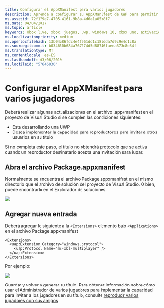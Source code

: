 ```yaml
---
title: Configurar el AppXManifest para varios jugadores
description: Aprenda a configurar su AppXManifest de UWP para permitir invitaciones para varios jugadores de Xbox Live.
ms.assetid: 72f179e7-4705-4161-9b8a-4d6a1a05b8f7
ms.date: 04/04/2017
ms.topic: article
keywords: Xbox live, xbox, juegos, uwp, windows 10, xbox uno, activación de protocolos, participan varios jugadores
ms.localizationpriority: medium
ms.openlocfilehash: 13b04a86fdc4e4f661dd1c181dda7d9c9e4c1c8a
ms.sourcegitcommit: b034650b684a767274d5d88746faeea373c8e34f
ms.translationtype: MT
ms.contentlocale: es-ES
ms.lasthandoff: 03/06/2019
ms.locfileid: "57646030"
---
```

# <a name="configure-your-appxmanifest-for-multiplayer"></a>Configurar el AppXManifest para varios jugadores

Deberá realizar algunas actualizaciones en el archivo .appxmanifest en el proyecto de Visual Studio si se cumplen las condiciones siguientes:
- Está desarrollando una UWP
- Desea implementar la capacidad para reproductores para invitar a otros usuarios en su título

Si no completa este paso, el título no obtendrá protocolo que se activa cuando un reproductor destinatario acepta una invitación para jugar.

## <a name="open-your-packageappxmanifest"></a>Abra el archivo Package.appxmanifest

Normalmente se encuentra el archivo Package.appxmanifest en el mismo directorio que el archivo de solución del proyecto de Visual Studio.  O bien, puede encontrarlo en el Explorador de soluciones.

![](../../images/multiplayer/multiplayer_open_appxmanifest.png)

## <a name="add-new-entry"></a>Agregar nueva entrada

Deberá agregar lo siguiente a la ```<Extensions>``` elemento bajo ```<Applications>``` en el archivo Package.appxmanifest

```
<Extensions>
  <uap:Extension Category="windows.protocol">
    <uap:Protocol Name="ms-xbl-multiplayer" />
  </uap:Extension>
</Extensions>
```

Por ejemplo:

![](../../images/multiplayer/multiplayer_appxmanifest_changes.png)

Guardar y volver a generar su título.  Para obtener información sobre cómo usar el Administrador de varios jugadores para implementar la capacidad para invitar a los jugadores en su título, consulte [reproducir varios jugadores con sus amigos](../multiplayer-manager/play-multiplayer-with-friends.md)
